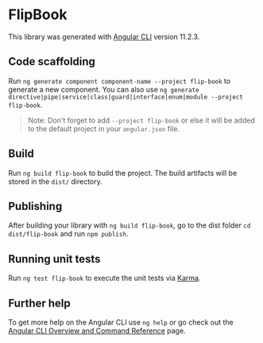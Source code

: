 # FlipBook

This library was generated with [Angular CLI](https://github.com/angular/angular-cli) version 11.2.3.

## Code scaffolding

Run `ng generate component component-name --project flip-book` to generate a new component. You can also use `ng generate directive|pipe|service|class|guard|interface|enum|module --project flip-book`.
> Note: Don't forget to add `--project flip-book` or else it will be added to the default project in your `angular.json` file. 

## Build

Run `ng build flip-book` to build the project. The build artifacts will be stored in the `dist/` directory.

## Publishing

After building your library with `ng build flip-book`, go to the dist folder `cd dist/flip-book` and run `npm publish`.

## Running unit tests

Run `ng test flip-book` to execute the unit tests via [Karma](https://karma-runner.github.io).

## Further help

To get more help on the Angular CLI use `ng help` or go check out the [Angular CLI Overview and Command Reference](https://angular.io/cli) page.
